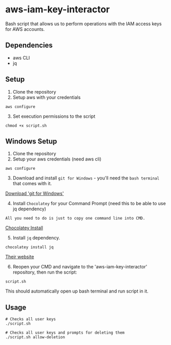 # aws-iam-key-interactor

Bash script that allows us to perform operations with the IAM access keys for AWS accounts.

## Dependencies
- aws CLI
- jq

## Setup
1. Clone the repository
2. Setup aws with your credentials
  ```
  aws configure
  ```
3. Set execution permissions to the script
  ```
  chmod +x script.sh
  ```
 ## Windows Setup
1. Clone the repository
2. Setup your aws credentials (need aws cli)
  ```
  aws configure
  ```
3. Download and install `git for Windows` - you'll need the `bash terminal` that comes with it.
  
  [Download 'git for Windows'](https://gitforwindows.org/)
  
4. Install `Chocolatey` for your Command Prompt (need this to be able to use jq dependency)
  ```
  All you need to do is just to copy one command line into CMD.
  ```
  [Chocolatey Install](https://chocolatey.org/install)

5. Install `jq` dependency.
  ```
  chocolatey install jq
  ```
  [Their website](https://stedolan.github.io/jq/download/)

6. Reopen your CMD and navigate to the 'aws-iam-key-interactor' repository, then run the script:
  ```
  script.sh
  ```
  This should automatically open up bash terminal and run script in it.
 ## Usage
 ```
 # Checks all user keys
 ./script.sh
 
 # Checks all user keys and prompts for deleting them
 ./script.sh allow-deletion
 ```
